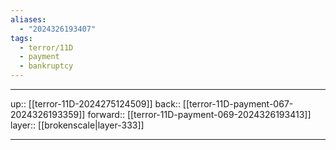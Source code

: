 ```yaml
---
aliases:
  - "2024326193407"
tags:
  - terror/11D
  - payment
  - bankruptcy
---
```




***

up:: [[terror-11D-2024275124509]]
back:: [[terror-11D-payment-067-2024326193359]]
forward:: [[terror-11D-payment-069-2024326193413]]
layer:: [[brokenscale|layer-333]]

***
